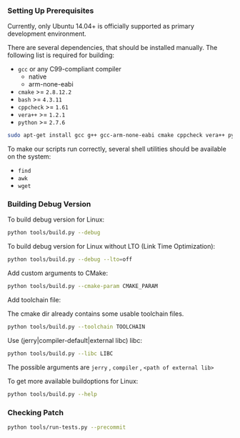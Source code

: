 ### Setting Up Prerequisites

Currently, only Ubuntu 14.04+ is officially supported as primary development environment.

There are several dependencies, that should be installed manually. The following list is required for building:

- `gcc` or any C99-compliant compiler
  - native
  - arm-none-eabi
- `cmake` >= `2.8.12.2`
- `bash` >= `4.3.11`
- `cppcheck` >= `1.61`
- `vera++` >= `1.2.1`
- `python` >= `2.7.6`

```bash
sudo apt-get install gcc g++ gcc-arm-none-eabi cmake cppcheck vera++ python
```

To make our scripts run correctly, several shell utilities should be available on the system:

- `find`
- `awk`
- `wget`

### Building Debug Version

To build debug version for Linux:

```bash
python tools/build.py --debug
```

To build debug version for Linux without LTO (Link Time Optimization):

```bash
python tools/build.py --debug --lto=off
```

Add custom arguments to CMake:

```bash
python tools/build.py --cmake-param CMAKE_PARAM
```

Add toolchain file:

The cmake dir already contains some usable toolchain files.

```bash
python tools/build.py --toolchain TOOLCHAIN
```

Use (jerry|compiler-default|external libc) libc:

```bash
python tools/build.py --libc LIBC
```
The possible arguments are `jerry` , `compiler` , `<path of external lib>`

To get more available buildoptions for Linux:

```bash
python tools/build.py --help
```

### Checking Patch

```bash
python tools/run-tests.py --precommit
```

